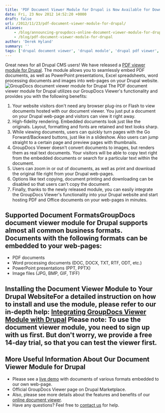 ```yaml
---
title: 'PDF Document Viewer Module for Drupal is Now Available for Download'
date: Fri, 23 Nov 2012 14:52:20 +0000
draft: false
url: /2012/11/23/pdf-document-viewer-module-for-drupal/
aliases:
    - /blog/announcing-groupdocs-online-document-viewer-module-for-drupal
    - /blog/pdf-document-viewer-module-for-drupal
author: 'Derek Hyland'
summary: ''
tags: ['drupal document viewer', 'drupal module', 'drupal pdf viewer', 'embed documents', 'GroupDocs Viewer Plugin', 'online document viewer', 'View documents online', 'zArchive']
---
```


Great news for all Drupal CMS users! We have released a [PDF viewer module for Drupal](http://groupdocs.com/marketplace/plugins/viewer/drupal). The module allows you to seamlessly embed PDF documents, as well as PowerPoint presentations, Excel spreadsheets, word processing documents and images into web-pages on your Drupal website. ![GroupDocs document viewer module for Drupal](https://blog.groupdocs.com/wp-content/uploads/sites/4/2012/11/Announcing-GroupDocs-online-document-viewer-module-for-Drupal.png) The PDF document viewer module for Drupal utilizes our GroupDocs Viewer's functionality and provides you with the following benefits:

1.  Your website visitors don't need any browser plug-ins or Flash to view documents hosted with our document viewer. You just put a document on your Drupal web-page and visitors can view it right away.
2.  High-fidelity rendering. Embedded documents look just like the originals. Layout, formatting and fonts are retained and text looks sharp.
3.  While viewing documents, users can quickly turn pages with the Go Forward/Backward buttons, just like in a slideshow. Also users can jump straight to a certain page and preview pages with thumbnails.
4.  GroupDocs Viewer doesn't convert documents to images, but renders them as real text documents. Your visitors will be able to copy text right from the embedded documents or search for a particular text within the document.
5.  Users can zoom in or out of documents, as well as print and download the original file right from your Drupal web-pages.
6.  Options like text copying, document printing and downloading can be disabled so that users can't copy the document.
7.  Finally, thanks to the newly released module, you can easily integrate the GroupDocs Viewer's functionality into your Drupal website and start hosting PDF and Office documents on your web-pages in minutes.

## Supported Document FormatsGroupDocs document viewer module for Drupal supports almost all common business formats. Documents with the following formats can be embedded to your web-pages:

*   PDF documents
*   Word processing documents (DOC, DOCX, TXT, RTF, ODT, etc.)
*   PowerPoint presentations (PPT, PPTX)
*   Image files (JPG, BMP, GIF, TIFF)

## Installing the Document Viewer Module to Your Drupal WebsiteFor a detailed instruction on how to install and use the module, please refer to our in-depth help: [Integrating GroupDocs Viewer Module with Drupal](https://docs.groupdocs.com/viewer/) **Please note:** To use the document viewer module, you need to sign up with us first. But don't worry, we provide a free 14-day trial, so that you can test the viewer first.

## More Useful Information About Our Document Viewer Module for Drupal

*   Please see a [live demo](http://groupdocs.com/apps/viewer/live-demo) with documents of various formats embedded to our own web-page.
*   Official GroupDocs Viewer page on Drupal Marketplace.
*   Also, please see more details about the features and benefits of our [online document viewer](http://groupdocs.com/apps/viewer).
*   Have any questions? Feel free to [contact us](http://groupdocs.com/corporate/contact-us) for help.




